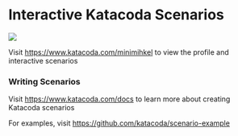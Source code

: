 # Interactive Katacoda Scenarios

[![](http://shields.katacoda.com/katacoda/minimihkel/count.svg)](https://www.katacoda.com/minimihkel "Get your profile on Katacoda.com")

Visit https://www.katacoda.com/minimihkel to view the profile and interactive scenarios

### Writing Scenarios
Visit https://www.katacoda.com/docs to learn more about creating Katacoda scenarios

For examples, visit https://github.com/katacoda/scenario-example

